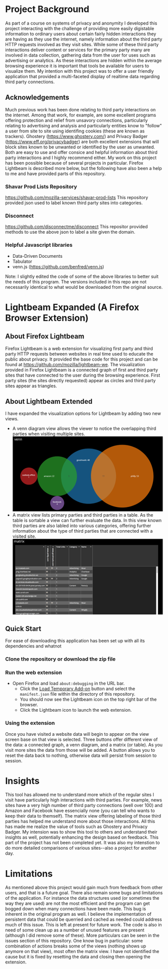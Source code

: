 # Project Background
As part of a course on systems of privacy and anonymity I developed this project interacting with the challenge of providing more easily digistable information to ordinary users about certain fairly hidden interactions they are having as they use the internet, namely information about the third party HTTP requests involved as they visit sites. While some of these third party interactions deliver content or services for the primary party many are involved in data collection, gathering data from the user for uses such as advertising or analytics. As these interactions are hidden within the average browsing experience it is important that tools be available for users to visualize them. My intention with this project was to offer a user friendly application that provided a multi-faceted display of realtime data regarding third party connections.

## Acknowledgements
Much previous work has been done relating to third party interactions on the internet. Among that work, for example, are some excellent programs offering protection and relief from unsavory connections, particularly relating to advertising and analysis and particularly entities know to "follow" a user from site to site using identifing cookies (these are known as trackers). Ghostery (https://www.ghostery.com/) and Privacy Badger (https://www.eff.org/privacybadger) are both excellent extensions that will block sites known to be unwanted or identified by the user as unwanted. Both are easy to use and offer consice and helpful information about third party interactions and I highly recommend either.
My work on this project has been possible because of several projects in particular. Firefox Lightbeam is described more below, but the following have also been a help to me and have provided parts of this repository.
### Shavar Prod Lists Repository
https://github.com/mozilla-services/shavar-prod-lists
This repository provided json used to label known third party sites into categories.
### Disconnect
https://github.com/disconnectme/disconnect
This repositor provided methods to use the above json to label a site given the domain.
### Helpful Javascript libraries
* Data-Driven Documents
* Tabulator
* venn.js (https://github.com/benfred/venn.js)

Note: I slightly edited the code of some of the above libraries to better suit the needs of this program. The versions included in this repo are not necessarily identical to what would be downloaded from the original source.

# Lightbeam Expanded (A Firefox Browser Extension)

## About Firefox Lightbeam
Firefox Lightbeam is a web extension for visualizing first party and third party HTTP requests between websites in real time used to educate the public about privacy. It provided the base code for this project and can be found at https://github.com/mozilla/lightbeam-we.
The visualization provided in Firefox Lightbeam is a connected graph of first and third party sites that have connected to the user during the browsing experience. First party sites (the sites directly requested) appear as circles and third party sites appear as triangles.

## About Lightbeam Extended
I have expanded the visualization options for Lightbeam by adding two new views.
- A venn diagram view allows the viewer to notice the overlapping third parties when visiting multiple sites.
![screenshot of venn diagram view](https://github.com/kirstenjensen42/lightbeam-expanded/blob/master/docs/images/venn.png "Venn Diagram View")
- A matrix view lists primary parties and third parties in a table. As the table is sortable a view can further evaluate the data. In this view known third parties are also labled into various categories, offering further information about the type of third parties that are connected with a visited site.
![screenshot of matrix view](https://github.com/kirstenjensen42/lightbeam-expanded/blob/master/docs/images/matrix.png "Matrix View")
## Quick Start
For ease of downloading this application has been set up with all its dependencies and whatnot

### Clone the repository or download the zip file

### Run the web extension
* Open Firefox and load `about:debugging` in the URL bar.
    - Click the [Load Temporary Add-on](https://developer.mozilla.org/en-US/Add-ons/WebExtensions/Temporary_Installation_in_Firefox) button and select the `manifest.json` file within the directory of this repository.
    - You should now see the Lightbeam icon on the top right bar of the browser.
    - Click the Lightbeam icon to launch the web extension.
    
### Using the extension
Once you have visited a website data will begin to appear on the view screen base on that view is selected. Three buttons offer different view of the data: a connected graph, a venn diagram, and a matrix (or table). As you visit more sites the data from those will be added. A button allows you to reset the data back to nothing, otherwise data will persist from session to session.

# Insights
This tool has allowed me to understand more which of the regular sites I visit have particularly high interactions with third parties. For example, news sites have a very high number of third party connections (well over 100) and Amazon and Facebook have essencially none (you can tell who wants to keep their data to themself). The matrix view offering labeling of those third parties has helped me understand more about those interactions. All this has made me realize the value of tools such as Ghostery and Privacy Badger. My intension was to show this tool to others and understand their insights as well, potentially enhancing the design based on feedback. This part of the project has not been completed yet. It was also my intenstion to do more detailed comparisons of various sites--also a project for another day.

# Limitations
As mentioned above this project would gain much from feedback from other users, and that is a future goal. There also remain some bugs and limitations of the application. For instance the data structures used (or sometimes the way they are used) are not the most efficient and the program can get bogged down when many connections have been made. This bug is inherent in the original program as well. I believe the implementation of persistent data that could be querried and cached as needed could address much of this issue. This is left at present for future work. The code is also in need of some clean up as a number of unused features are present (although I did remove some of these). More particulars can be seen in the issues section of this repository.
One know bug in particular: some combination of actions breaks some of the views (nothing shows up anymore on that view), most often the matrix view. I have not identified the cause but it is fixed by resetting the data and closing then opening the extension. 
